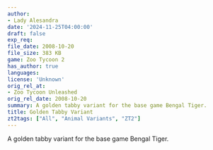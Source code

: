 ```yaml
---
author:
- Lady Alesandra
date: '2024-11-25T04:00:00'
draft: false
exp_req:
file_date: 2008-10-20
file_size: 383 KB
game: Zoo Tycoon 2
has_author: true
languages:
license: 'Unknown'
orig_rel_at:
- Zoo Tycoon Unleashed
orig_rel_date: 2008-10-20
summary: A golden tabby variant for the base game Bengal Tiger.
title: Golden Tabby Variant
zt2tags: ["All", "Animal Variants", "ZT2"]
---
```

A golden tabby variant for the base game Bengal Tiger.
